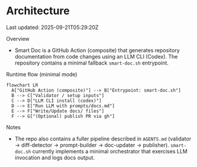 # Architecture

Last updated: 2025-09-21T05:29:20Z

Overview
- Smart Doc is a GitHub Action (composite) that generates repository documentation from code changes using an LLM CLI (Codex). The repository contains a minimal fallback `smart-doc.sh` entrypoint.

Runtime flow (minimal mode)

```mermaid
flowchart LR
  A["GitHub Action (composite)"] --> B["Entrypoint: smart-doc.sh"]
  B --> C["Validator / setup inputs"]
  C --> D["LLM CLI install (codex)"]
  D --> E["Run LLM with prompts/docs.md"]
  E --> F["Write/Update docs/ files"]
  F --> G["(Optional) publish PR via gh"]
```

Notes
- The repo also contains a fuller pipeline described in `AGENTS.md` (validator → diff-detector → prompt-builder → doc-updater → publisher). `smart-doc.sh` currently implements a minimal orchestrator that exercises LLM invocation and logs docs output.

